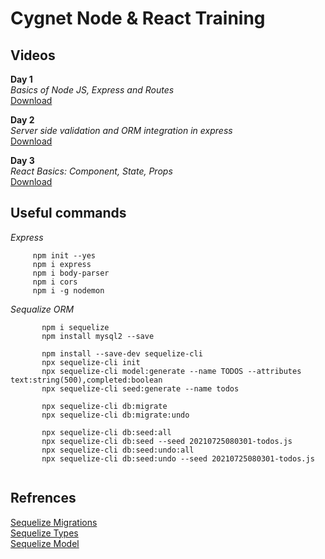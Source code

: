 # Cygnet Node & React Training

## Videos
**Day 1**<br>
_Basics of Node JS, Express and Routes_<br>
[Download](https://cipl2014-my.sharepoint.com/:v:/g/personal/manthan_patel_cygnetinfotech_com/ERxky-0E9OtHjKNGitp9YloBSQvWdFSPDouYdXgeEl0MhA)<br>

**Day 2**<br>
_Server side validation and ORM integration in express_<br>
[Download](https://cipl2014-my.sharepoint.com/:v:/g/personal/manthan_patel_cygnetinfotech_com/ESqxBtHaXAtHrIv9CABIlrgBuqBsO0zboynDBs3NKm784Q)<br>

**Day 3**<br>
_React Basics: Component, State, Props_<br>
[Download](https://drive.google.com/file/d/13x09OPMbYEfoEzY1up3slGSkFQdMkkgc/view?usp=sharing)<br>

## Useful commands

  _Express_<br>
  
 ```
      npm init --yes 
      npm i express
      npm i body-parser
      npm i cors
      npm i -g nodemon
  ```
   
  _Sequalize ORM_<br>
    
 ```
        npm i sequelize
        npm install mysql2 --save

        npm install --save-dev sequelize-cli
        npx sequelize-cli init
        npx sequelize-cli model:generate --name TODOS --attributes text:string(500),completed:boolean
        npx sequelize-cli seed:generate --name todos

        npx sequelize-cli db:migrate
        npx sequelize-cli db:migrate:undo

        npx sequelize-cli db:seed:all
        npx sequelize-cli db:seed --seed 20210725080301-todos.js
        npx sequelize-cli db:seed:undo:all
        npx sequelize-cli db:seed:undo --seed 20210725080301-todos.js
        
   ```
   
   ## Refrences
   [Sequelize Migrations](https://sequelize.org/master/manual/migrations.html)<br>
   [Sequelize Types](https://sequelize.org/v5/manual/data-types.html)<br>
   [Sequelize Model](https://sequelize.org/master/class/lib/model.js~Model.html)
